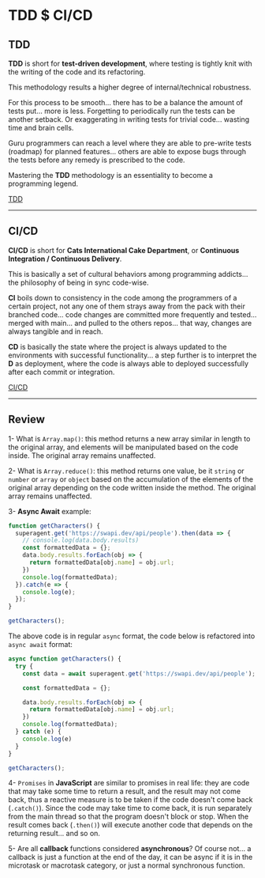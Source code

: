 # TDD $ CI/CD

## TDD

**TDD** is short for **test-driven development**, where testing is tightly knit with the writing of the code and its refactoring.

This methodology results a higher degree of internal/technical robustness.

For this process to be smooth... there has to be a balance the amount of tests put... more is less. Forgetting to periodically run the tests can be another setback. Or exaggerating in writing tests for trivial code... wasting time and brain cells.

Guru programmers can reach a level where they are able to pre-write tests (roadmap) for planned features... others are able to expose bugs through the tests before any remedy is prescribed to the code.

Mastering the **TDD** methodology is an essentiality to become a programming legend.

[TDD](https://www.agilealliance.org/glossary/tdd/#q=~(infinite~false~filters~(postType~(~'page~'post~'aa_book~'aa_event_session~'aa_experience_report~'aa_glossary~'aa_research_paper~'aa_video)~tags~(~'tdd))~searchTerm~'~sort~false~sortDirection~'asc~page~1))

---

## CI/CD

**CI/CD** is short for **Cats International Cake Department**, or **Continuous Integration / Continuous Delivery**.

This is basically a set of cultural behaviors among programming addicts... the philosophy of being in sync code-wise.

**CI** boils down to consistency in the code among the programmers of a certain project, not any one of them strays away from the pack with their branched code... code changes are committed more frequently and tested... merged with main... and pulled to the others repos... that way, changes are always tangible and in reach.

**CD** is basically the state where the project is always updated to the environments with successful functionality... a step further is to interpret the **D** as deployment, where the code is always able to deployed successfully after each commit or integration.

[CI/CD](https://www.youtube.com/watch?v=xSv_m3KhUO8)

---

## Review

1- What is `Array.map()`: this method returns a new array similar in length to the original array, and elements will be manipulated based on the code inside. The original array remains unaffected.

2- What is `Array.reduce()`: this method returns one value, be it `string` or `number` or `array` or `object` based on the accumulation of the elements of the original array depending on the code written inside the method. The original array remains unaffected.

3- **Async Await** example:

```javascript
function getCharacters() {
  superagent.get('https://swapi.dev/api/people').then(data => {
    // console.log(data.body.results)
    const formattedData = {}; 
    data.body.results.forEach(obj => {
      return formattedData[obj.name] = obj.url;
    })
    console.log(formattedData);
  }).catch(e => {
    console.log(e);
  });
}

getCharacters();
```

The above code is in regular `async` format, the code below is refactored into `async await` format:

```javascript
async function getCharacters() {
  try {
    const data = await superagent.get('https://swapi.dev/api/people');

    const formattedData = {}; 

    data.body.results.forEach(obj => {
      return formattedData[obj.name] = obj.url;
    })
    console.log(formattedData);
  } catch (e) {
    console.log(e)
  }
}

getCharacters();
```

4- `Promises` in **JavaScript** are similar to promises in real life: they are code that may take some time to return a result, and the result may not come back, thus a reactive measure is to be taken if the code doesn't come back (`.catch()`). Since the code may take time to come back, it is run separately from the main thread so that the program doesn't block or stop. When the result comes back (`.then()`) will execute another code that depends on the returning result... and so on.

5- Are all **callback** functions considered **asynchronous**? Of course not... a callback is just a function at the end of the day, it can be async if it is in the microtask or macrotask category, or just a normal synchronous function.


